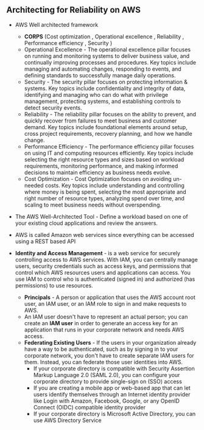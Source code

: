 ## Architecting for Reliability on AWS
* AWS Well architected framework 
  * **CORPS** (Cost optimization , Operational excellence , Reliability , Performance efficiency , Security ) 
  * Operational Excellence - The operational excellence pillar focuses on running and monitoring systems to deliver business value, and continually improving processes and procedures. Key topics include managing and automating changes, responding to events, and defining standards to successfully manage daily operations.
  * Security - The security pillar focuses on protecting information & systems. Key topics include confidentiality and integrity of data, identifying and managing who can do what with privilege management, protecting systems, and establishing controls to detect security events.
  * Reliability - The reliability pillar focuses on the ability to prevent, and quickly recover from failures to meet business and customer demand. Key topics include foundational elements around setup, cross project requirements, recovery planning, and how we handle change.
  * Performance Efficiency - The performance efficiency pillar focuses on using IT and computing resources efficiently. Key topics include selecting the right resource types and sizes based on workload requirements, monitoring performance, and making informed decisions to maintain efficiency as business needs evolve.
  * Cost Optimization - Cost Optimization focuses on avoiding un-needed costs. Key topics include understanding and controlling where money is being spent, selecting the most appropriate and right number of resource types, analyzing spend over time, and scaling to meet business needs without overspending.
* The AWS Well-Architected Tool - Define a workload based on one of your existing cloud applications and review the answers.
* AWS is called Amazon web services since everything can be accessed using a REST based API 


* **Identity and Access Management** - is a web service for securely controlling access to AWS services. With IAM, you can centrally manage users, security credentials such as access keys, and permissions that control which AWS resources users and applications can access. You use IAM to control who is authenticated (signed in) and authorized (has permissions) to use resources.
  * **Principals** - A person or application that uses the AWS account root user, an IAM user, or an IAM role to sign in and make requests to AWS.
  * An IAM user doesn't have to represent an actual person; you can create an **IAM user** in order to generate an access key for an application that runs in your corporate network and needs AWS access.
  * **Federating Existing Users** - If the users in your organization already have a way to be authenticated, such as by signing in to your corporate network, you don't have to create separate IAM users for them. Instead, you can federate those user identities into AWS.
    * If your corporate directory is compatible with Security Assertion Markup Language 2.0 (SAML 2.0), you can configure your corporate directory to provide single-sign on (SSO) access
    * If you are creating a mobile app or web-based app that can let users identify themselves through an Internet identity provider like Login with Amazon, Facebook, Google, or any OpenID Connect (OIDC) compatible identity provider
    * If your corporate directory is Microsoft Active Directory, you can use AWS Directory Service
